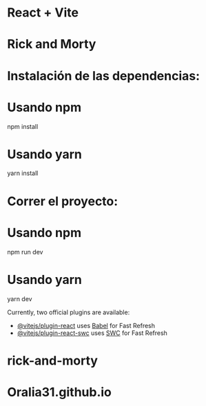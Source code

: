 # React + Vite

# Rick and Morty

# Instalación de las dependencias:

# Usando npm
npm install

# Usando yarn
yarn install

# Correr el proyecto:

# Usando npm
npm run dev

# Usando yarn
yarn dev




Currently, two official plugins are available:

- [@vitejs/plugin-react](https://github.com/vitejs/vite-plugin-react/blob/main/packages/plugin-react/README.md) uses [Babel](https://babeljs.io/) for Fast Refresh
- [@vitejs/plugin-react-swc](https://github.com/vitejs/vite-plugin-react-swc) uses [SWC](https://swc.rs/) for Fast Refresh
# rick-and-morty
# Oralia31.github.io

